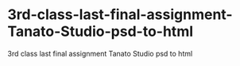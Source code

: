 # 3rd-class-last-final-assignment-Tanato-Studio-psd-to-html
3rd class last final assignment Tanato Studio psd to html
